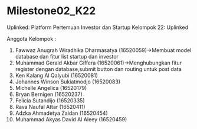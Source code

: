 # Milestone02_K22
Uplinked: Platform Pertemuan Investor dan Startup
Kelompok 22: Uplinked

Anggota Kelompok :
1. Fawwaz Anugrah Wiradhika Dharmasatya (16520059)->Membuat model database dan fitur list startup dan investor
2. Muhammad Gerald Akbar Giffera (16520061)->Menghubungkan fitur register dengan database,submit button dan routing untuk post data
3. Ken Kalang Al Qalyubi (16520081)
4. Johannes Winson Sukiatmodjo (16520083)
5. Michelle Angelica (16520179)
6. Bryan Bernigen (16520237)
7. Felicia Sutandijo (16520335)
8. Rava Naufal Attar (16520411)
9. Adzka Ahmadetya Zaidan (16520454)
10. Muhammad Akyas David Al Aleey (16520459)

